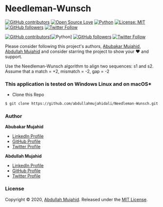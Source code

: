 # Needleman-Wunsch

[![GitHub contributors](https://img.shields.io/badge/contributions-welcome-brightgreen.svg?style=flat)](https://github.com/abdullahmujahidali/Needleman-Wunsch/pulls)
[![Open Source Love](https://badges.frapsoft.com/os/v1/open-source.png?v=103)](https://opensource.com/users/abdullahmujahidali)
[![Python](https://img.shields.io/badge/Made%20with-Python-1f425f.svg)](https://www.python.org/)
[![License: MIT](https://img.shields.io/badge/License-MIT-yellow.svg)](https://github.com/abdullahmujahidali/Needleman-Wunsch-/blob/master/LICENSE)
[![GitHub followers](https://img.shields.io/github/followers/abdullahmujahidali.svg?style=social&label=Follow)](https://github.com/abdullahmujahidali)
[![Twitter Follow](https://img.shields.io/twitter/follow/abdulladgaf.svg?style=social)](https://twitter.com/abdulladgaf)

[![GitHub contributors](https://img.shields.io/badge/contributions-welcome-brightgreen.svg?style=flat)](https://github.com/abdullahmujahidali/Needleman-Wunsch/pulls)[![Python](https://img.shields.io/badge/Made%20with-Python-1f425f.svg)]
[![GitHub followers](https://img.shields.io/github/followers/Abubakar672.svg?style=social&label=Follow)](https://github.com/abdullahmujahidali)
[![Twitter Follow](https://img.shields.io/twitter/follow/abubakar_672.svg?style=social)](https://twitter.com/abubakar_672)




Please consider following this project's authors, [Abubakar Mujahid](https://github.com/Abubakar672), [Abdullah Mujahid](https://github.com/abdullahmujahidali)  and consider starring the project to show your :heart: and support.



Use the Needleman-Wunsch algorithm to align two sequences: s1 and s2. Assume that a match = +2, mismatch = -2, gap = -2


### This application is tested on Windows Linux and on macOS*

* Clone this Repo
```bash
$ git clone https://github.com/abdullahmujahidali/Needleman-Wunsch.git
```

### Author


**Abubakar Mujahid**

* [LinkedIn Profile](https://www.linkedin.com/in/abubakar-m-747940103/)
* [GitHub Profile](https://github.com/Abubakar672)
* [Twitter Profile](https://twitter.com/abubakar_672)


**Abdullah Mujahid**

* [LinkedIn Profile](https://https://www.linkedin.com/in/abdullah-mujahid-211849186/)
* [GitHub Profile](https://github.com/abdullahmujahidali)
* [Twitter Profile](https://twitter.com/abdulladgaf)

### License

Copyright © 2020, [Abdullah Mujahid](https://github.com/abdullahmujahidali).
Released under the [MIT License](LICENSE).
